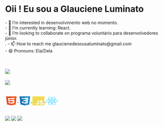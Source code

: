 <h1> Oii ! Eu sou a Glauciene Luminato</h1>
- 👀 I’m interested in desenvolvimento web no momento.</br>
- 🌱 I’m currently learning: React.</br>
- 💞️ I’m looking to collaborate on programa voluntário para desenvolvedores júnior.</br>.      
- 📫 How to reach me glaucienedesousaluminato@gmail.com </br>
- 😄 Pronouns: Ela/Dela </br></br></br></br>

  
    
  <div> 
    <a href="https://github.com/glauciene31"> 
   <img height="180em" src="https://github-readme-stats.vercel.app/api?username=glauciene31&show_icons=true&theme=dracula&include_all_commits=true&count_private=true"/> </br></br>
   <img height="120em" src="https://github-readme-stats.vercel.app/api/top-langs/?username=glauciene31&layout=compact&langs_count=7&theme=dracula"/> </br></br></br>
     
  <img align="center" alt="Rafa-HTML" height="30" width="40" src="https://raw.githubusercontent.com/devicons/devicon/master/icons/html5/html5-original.svg">
    <img align="center" alt="Rafa-CSS" height="30" width="40" src="https://raw.githubusercontent.com/devicons/devicon/master/icons/css3/css3-original.svg">
    <img align="center" alt="Rafa-Js" height="30" width="40" src="https://raw.githubusercontent.com/devicons/devicon/master/icons/javascript/javascript-plain.svg">
      <img align="center" alt="Rafa-React" height="30" width="40" src="https://raw.githubusercontent.com/devicons/devicon/master/icons/react/react-original.svg"> </br> </br> </br>
      
  
<div> 
  <a href="https://instagram.com/glauciene_luminato" target="_blank"><img src="https://img.shields.io/badge/-Instagram-%23E4405F?style=for-the-badge&logo=instagram&logoColor=white" target="_blank"></a>
  <a href = "mailto:contatoglaucienedesousaluminato@gmail.com"><img src="https://img.shields.io/badge/-Gmail-%23333?style=for-the-badge&logo=gmail&logoColor=white" target="_blank"></a>
  <a href="https://www.linkedin.com/in/glaucienesls" target="_blank"><img src="https://img.shields.io/badge/-LinkedIn-%230077B5?style=for-the-badge&logo=linkedin&logoColor=white" target="_blank"></a> 

</div>
       
